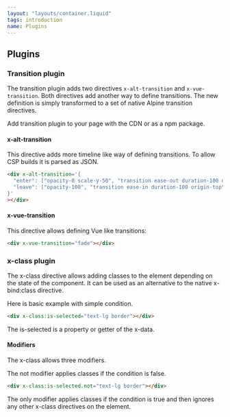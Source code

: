 ```yaml
---
layout: "layouts/container.liquid"
tags: introduction
name: Plugins
---
```


## Plugins

### Transition plugin

The transition plugin adds two directives `x-alt-transition` and `x-vue-transition`. Both directives add another way to define transitions. The new definition is simply transformed to a set of native Alpine transition directives.

Add transition plugin to your page with the CDN or as a npm package.

#### x-alt-transition

This directive adds more timeline like way of defining transitions. To allow CSP builds it is parsed as JSON.

```html
<div x-alt-transition='{
  "enter": ["opacity-0 scale-y-50", "transition ease-out duration-100 origin-top", "opacity-100"],
  "leave": ["opacity-100", "transition ease-in duration-100 origin-top", "opacity-0 scale-y-50"]
}'
></div>
```

#### x-vue-transition

This directive allows defining Vue like transitions:

```html
<div x-vue-transition="fade"></div>
```

### x-class plugin

The x-class directive allows adding classes to the element depending on the state of the component. It can be used as an alternative to the native x-bind:class directive.

Here is basic example with simple condition.

```html
<div x-class:is-selected="text-lg border"></div>
```

The is-selected is a property or getter of the x-data.

#### Modifiers

The x-class allows three modifiers.

The not modifier applies classes if the condition is false.

```html
<div x-class:is-selected.not="text-lg border"></div>
```

The only modifier applies classes if the condition is true and then ignores any other x-class directives on the element.
